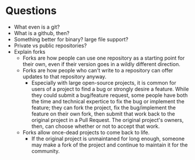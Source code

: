# Questions

* What even is a git?
* What is a github, then?
* Something better for binary? large file support?
* Private vs public repositories?
* Explain forks
    * Forks are how people can use one repository as a starting point for their own, even if their version goes in a wildly different direction.
    * Forks are how people who can't write to a repository can offer updates to that repository anyway.
      * Especially with large open-source projects, it is common for users of a project to find a bug or strongly desire a feature. While they could submit a bug/feature request, some people have both the time and technical expertice to fix the bug or implement the feature; they can fork the project, fix the bug/implement the feature on their own fork, then submit that work back to the original project in a Pull Request. The original project's owners, then, can choose whether or not to accept that work.
   * Forks allow once-dead projects to come back to life.
      * If the original project is unmaintaned for long enough, someone may make a fork of the project and continue to maintain it for the community.
